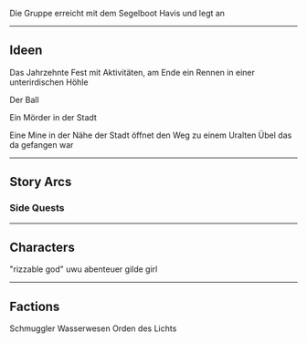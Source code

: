 

Die Gruppe erreicht mit dem Segelboot Havis und legt an


---
## Ideen

Das Jahrzehnte Fest mit Aktivitäten, am Ende ein Rennen in einer unterirdischen Höhle

Der Ball

Ein Mörder in der Stadt

Eine Mine in der Nähe der Stadt öffnet den Weg zu einem Uralten Übel das da gefangen war




---
## Story Arcs



### Side Quests



---
## Characters

"rizzable god"
uwu abenteuer gilde girl


---
## Factions


Schmuggler
Wasserwesen
Orden des Lichts


